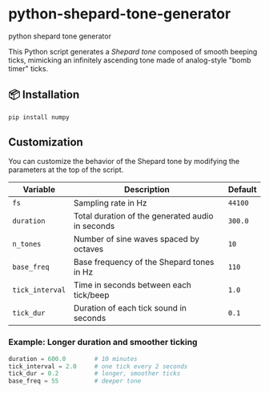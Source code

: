 # python-shepard-tone-generator
python shepard tone generator


This Python script generates a *Shepard tone* composed of smooth beeping ticks, mimicking an infinitely ascending tone made of analog-style "bomb timer" ticks.



## 📦 Installation

```bash
pip install numpy
```
## Customization

You can customize the behavior of the Shepard tone by modifying the parameters at the top of the script.

| Variable        | Description                                              | Default  |
|----------------|----------------------------------------------------------|----------|
| `fs`           | Sampling rate in Hz                                      | `44100`  |
| `duration`     | Total duration of the generated audio in seconds         | `300.0`  |
| `n_tones`      | Number of sine waves spaced by octaves                   | `10`     |
| `base_freq`    | Base frequency of the Shepard tones in Hz                | `110`    |
| `tick_interval`| Time in seconds between each tick/beep                   | `1.0`    |
| `tick_dur`     | Duration of each tick sound in seconds                   | `0.1`    |

### Example: Longer duration and smoother ticking

```python
duration = 600.0        # 10 minutes
tick_interval = 2.0     # one tick every 2 seconds
tick_dur = 0.2          # longer, smoother ticks
base_freq = 55          # deeper tone

